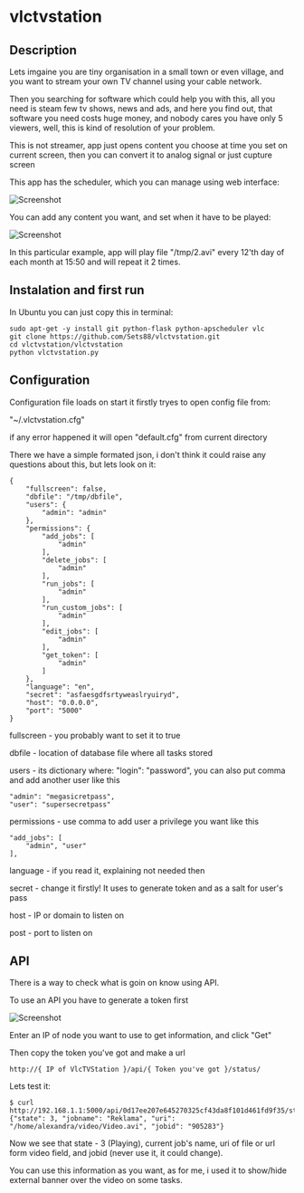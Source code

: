 vlctvstation
============

## Description

Lets imgaine you are tiny organisation in a small town or even village, and you want to stream your own TV channel using your cable network.

Then you searching for software which could help you with this, all you need is steam few tv shows, news and ads, and here you find out,
that software you need costs huge money, and nobody cares you have only 5 viewers, well, this is kind of resolution of your problem.

This is not streamer, app just opens content you choose at time you set on current screen, then you can convert it to analog signal or just cupture screen

This app has the scheduler, which you can manage using web interface:

![Screenshot](http://sets88.com/static/media/uploads/images/vlctvstation/vlctvstation.png)


You can add any content you want, and set when it have to be played:

![Screenshot](http://sets88.com/static/media/uploads/images/vlctvstation/vlctvstation2.png)


In this particular example, app will play file "/tmp/2.avi" every 12'th day of each month at 15:50 and will repeat it 2 times.

## Instalation and first run

In Ubuntu you can just copy this in terminal:

    sudo apt-get -y install git python-flask python-apscheduler vlc
    git clone https://github.com/Sets88/vlctvstation.git
    cd vlctvstation/vlctvstation
    python vlctvstation.py

## Configuration

Configuration file loads on start it firstly tryes to open config file from:

"~/.vlctvstation.cfg"

if any error happened it will open "default.cfg" from current directory

There we have a simple formated json, i don't think it could raise any questions about this, but lets look on it:

    {
        "fullscreen": false, 
        "dbfile": "/tmp/dbfile", 
        "users": {
            "admin": "admin"
        }, 
        "permissions": {
            "add_jobs": [
                "admin"
            ], 
            "delete_jobs": [
                "admin" 
            ], 
            "run_jobs": [
                "admin"
            ], 
            "run_custom_jobs": [
                "admin"
            ], 
            "edit_jobs": [
                "admin"
            ], 
            "get_token": [
                "admin"
            ]
        }, 
        "language": "en", 
        "secret": "asfaesgdfsrtyweaslryuiryd", 
        "host": "0.0.0.0", 
        "port": "5000"
    }


fullscreen - you probably want to set it to true

dbfile - location of database file where all tasks stored

users - its dictionary where: "login": "password", you can also put comma and add another user like this

    "admin": "megasicretpass",
    "user": "supersecretpass"

permissions - use comma to add user a privilege you want like this

    "add_jobs": [
        "admin", "user"
    ],


language - if you read it, explaining not needed then

secret - change it firstly! It uses to generate token and as a salt for user's pass

host - IP or domain to listen on

post - port to listen on

## API

There is a way to check what is goin on know using API.

To use an API you have to generate a token first

![Screenshot](http://sets88.com/static/media/uploads/images/vlctvstation/vlctvstation3.png)


Enter an IP of node you want to use to get information, and click "Get"

Then copy the token you've got and make a url

    http://{ IP of VlcTVStation }/api/{ Token you've got }/status/


Lets test it:

    $ curl http://192.168.1.1:5000/api/0d17ee207e645270325cf43da8f101d461fd9f35/status/
    {"state": 3, "jobname": "Reklama", "uri": "/home/alexandra/video/Video.avi", "jobid": "905283"}

Now we see that state - 3 (Playing), current job's name, uri of file or url form video field, and jobid (never use it, it could change).

You can use this information as you want, as for me, i used it to show/hide external banner over the video on some tasks.
